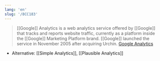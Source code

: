 ```yaml
---
lang: 'en'
slug: '/8CC183'
---
```


> [[Google]] Analytics is a web analytics service offered by [[Google]] that tracks and reports website traffic, currently as a platform inside the [[Google]] Marketing Platform brand. [[Google]] launched the service in November 2005 after acquiring Urchin. [Google Analytics](https://en.wikipedia.org/wiki/Google_Analytics)

- Alternative: [[Simple Analytics]], [[Plausible Analytics]]
